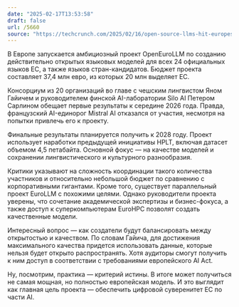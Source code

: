 ```yaml
---
date: "2025-02-17T13:53:58"
draft: false
url: /5660
source: "https://techcrunch.com/2025/02/16/open-source-llms-hit-europes-digital-sovereignty-roadmap/"
---
```


В Европе запускается амбициозный проект OpenEuroLLM по созданию действительно открытых языковых моделей для всех 24 официальных языков ЕС, а также языков стран-кандидатов. Бюджет проекта составляет 37,4 млн евро, из которых 20 млн выделяет ЕС.

Консорциум из 20 организаций во главе с чешским лингвистом Яном Гайичем и руководителем финской AI-лаборатории Silo AI Петером Сарлином обещает первые результаты к середине 2026 года. Правда, французский AI-единорог Mistral AI отказался от участия, несмотря на попытки привлечь его к проекту.

Финальные результаты планируется получить к 2028 году. Проект использует наработки предыдущей инициативы HPLT, включая датасет объемом 4,5 петабайта. Основной фокус — на качестве моделей и сохранении лингвистического и культурного разнообразия.

Критики указывают на сложность координации такого количества участников и относительно небольшой бюджет по сравнению с корпоративными гигантами. Кроме того, существует параллельный проект EuroLLM с похожими целями. Однако руководители проекта уверены, что сочетание академической экспертизы и бизнес-фокуса, а также доступ к суперкомпьютерам EuroHPC позволят создать качественные модели.

Интересный вопрос — как создатели будут балансировать между открытостью и качеством. По словам Гайича, для достижения максимального качества придется использовать данные, которые нельзя будет открыто распространять. Хотя аудиторы смогут получить к ним доступ в соответствии с требованиями европейского AI Act.

Ну, посмотрим, практика — критерий истины. В итоге может получиться не самая мощная, но полностью европейская модель. И это выглядит как главная цель проекта — обеспечить цифровой суверенитет ЕС по части AI.